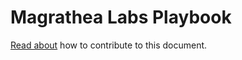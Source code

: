 # Magrathea Labs Playbook

[Read about](https://github.com/magrathealabs/playbook/blob/master/docs/contributing.md) how to contribute to this document.
